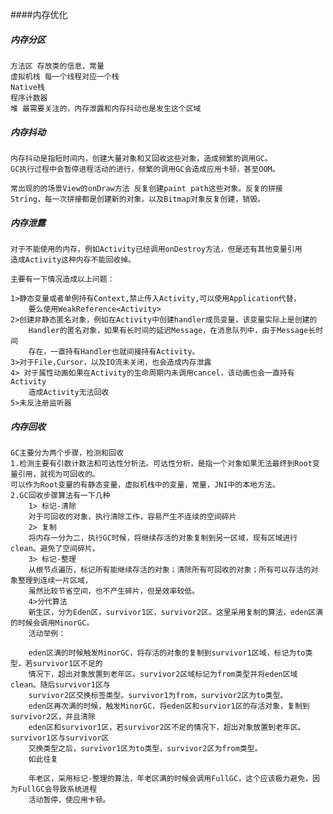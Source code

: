 ####内存优化

##### 内存分区
    方法区 存放类的信息，常量
    虚拟机栈 每一个线程对应一个栈
    Native栈
    程序计数器
    堆 最需要关注的，内存泄露和内存抖动也是发生这个区域
##### 内存抖动
    内存抖动是指短时间内，创建大量对象和又回收这些对象，造成频繁的调用GC。
    GC执行过程中会暂停进程活动的进行，频繁的调用GC会造成应用卡顿，甚至OOM。
    
    常出现的的场景View的onDraw方法 反复创建paint path这些对象。反复的拼接
    String，每一次拼接都是创建新的对象。以及Bitmap对象反复创建，销毁。

##### 内存泄露
    对于不能使用的内存，例如Activity已经调用onDestroy方法，但是还有其他变量引用
    造成Activity这种内存不能回收掉。

    主要有一下情况造成以上问题：

    1>静态变量或者单例持有Context,禁止传入Activity,可以使用Application代替，
        要么使用WeakReference<Activity>
    2>创建非静态匿名对象，例如在Activity中创建handler成员变量，该变量实际上是创建的
        Handler的匿名对象，如果有长时间的延迟Message，在消息队列中，由于Message长时间
        存在，一直持有Handler也就间接持有Activity。
    3>对于File,Cursor，以及IO流未关闭，也会造成内存泄露
    4> 对于属性动画如果在Activity的生命周期内未调用cancel，该动画也会一直持有Activity
        造成Activity无法回收
    5>未反注册监听器

##### 内存回收
    GC主要分为两个步骤，检测和回收
    1.检测主要有引数计数法和可达性分析法。可达性分析，是指一个对象如果无法最终到Root变量引用，就视为可回收的。
    可以作为Root变量的有静态变量，虚拟机栈中的变量，常量，JNI中的本地方法。
    2.GC回收步骤算法有一下几种
        1> 标记-清除 
        对于可回收的对象，执行清除工作，容易产生不连续的空间碎片
        2> 复制
        将内存一分为二，执行GC时候，将继续存活的对象复制到另一区域，现有区域进行clean。避免了空间碎片。
        3> 标记-整理 
        从根节点遍历，标记所有能继续存活的对象；清除所有可回收的对象；所有可以存活的对象整理到连续一片区域，
        虽然比较节省空间，也不产生碎片，但是效率较低。
        4>分代算法
        新生区，分为Eden区，survivor1区，survivor2区。这里采用复制的算法，eden区满的时候会调用MinorGC。
        活动举例：

        eden区满的时候触发MinorGC，将存活的对象的复制到survivor1区域，标记为to类型，若survivor1区不足的
        情况下，超出对象放置到老年区。survivor2区域标记为from类型并将eden区域clean。随后survivor1区与
        survivor2区交换标签类型。survivor1为from，survivor2区为to类型。
        eden区再次满的时候，触发MinorGC，将eden区和survior1区的存活对象，复制到survivor2区，并且清除
        eden区和survivor1区，若survivor2区不足的情况下，超出对象放置到老年区。survivor1区与survivor区
        交换类型之后，survivor1区为to类型，survivor2区为from类型。
        如此往复

        年老区，采用标记-整理的算法，年老区满的时候会调用FullGC，这个应该极力避免，因为FullGC会导致系统进程
        活动暂停，使应用卡顿。